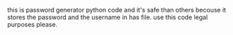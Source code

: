 this is password generator python code and it's safe than others becouse it stores the password and the username in has file.
use this code legal purposes please.
